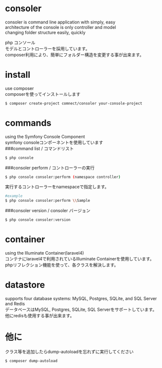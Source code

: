 consoler
========
consoler is command line application with simply, easy  
architecture of the console is only controller and model  
changing folder structure easily, quickly  

php コンソール  
モデルとコントローラーを採用しています。  
composer利用により、簡単にフォルダー構造を変更する事が出来ます。  

install
========
use composer  
composerを使ってインストールします  
```bash
$ composer create-project comnect/consoler your-console-project
```

commands
=======
using the Symfony Console Component  
symfony consoleコンポーネントを使用しています  
###command list / コマンドリスト
```bash
$ php console
```

###consoler perform / コントローラーの実行
```bash 
$ php console consoler:perform (namespace controller)
```
実行するコントローラーをnamespaceで指定します。
```bash 
#example
$ php console consoler:perform \\Sample
```

###consoler version / consoler バージョン
```bash
$ php console consoler:version
```

container
=================
using the Illuminate Container(laravel4)  
コンテナにlaravel4で利用されているIlluminate Containerを使用しています。  
phpリフレクション機能を使って、各クラスを解決します。  

datastore
=================
supports four database systems: MySQL, Postgres, SQLite, and SQL Server  
and Redis  
データベースはMySQL, Postgres, SQLite, SQL Serverをサポートしています。  
他にredisも使用する事が出来ます。  

他に
================
クラス等を追加したらdump-autoloadを忘れずに実行してください
```bash
$ composer dump-autoload
```
